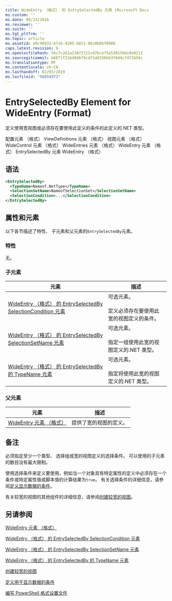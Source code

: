 ```yaml
---
title: WideEntry （格式） 的 EntrySelectedBy 元素 |Microsoft Docs
ms.custom: ''
ms.date: 09/13/2016
ms.reviewer: ''
ms.suite: ''
ms.tgt_pltfrm: ''
ms.topic: article
ms.assetid: e0c98933-b7a5-4205-b811-06c0b0bf8988
caps.latest.revision: 9
ms.openlocfilehash: 54c7c261a23075721cd7bce75e530150dc0e0212
ms.sourcegitcommit: b6871f21bd666f9cd71dd336bb3f844cf472b56c
ms.translationtype: MT
ms.contentlocale: zh-CN
ms.lasthandoff: 02/03/2019
ms.locfileid: "56854973"
---
```

# <a name="entryselectedby-element-for-wideentry-format"></a>EntrySelectedBy Element for WideEntry (Format)

定义使用宽视图或必须存在要使用此定义的条件的此定义的.NET 类型。

配置元素 （格式） ViewDefinitions 元素 （格式） 视图元素 （格式） WideControl 元素 （格式） WideEntries 元素 （格式） WideEntry 元素 （格式） EntrySelectedBy 元素 WideEntry （格式）

## <a name="syntax"></a>语法

```xml
<EntrySelectedBy>
  <TypeName>Nameof.NetType</TypeName>
  <SelectionSetName>NameofSelectionSet</SelectionSetName>
  <SelectionCondition>...</SelectionCondition>
</EntrySelectedBy>
```

## <a name="attributes-and-elements"></a>属性和元素

以下各节描述了特性、 子元素和父元素的`EntrySelectedBy`元素。

### <a name="attributes"></a>特性

无。

### <a name="child-elements"></a>子元素

|元素|描述|
|-------------|-----------------|
|[WideEntry （格式） 的 EntrySelectedBy SelectionCondition 元素](./selectioncondition-element-for-entryselectedby-for-widecontrol-format.md)|可选元素。<br /><br /> 定义必须存在要使用此宽的视图定义的条件。|
|[WideEntry （格式） 的 EntrySelectedBy SelectionSetName 元素](./selectionsetname-element-for-entryselectedby-for-widecontrol-format.md)|可选元素。<br /><br /> 指定一组使用此宽的视图定义的.NET 类型。|
|[WideEntry （格式） 的 EntrySelectedBy 的 TypeName 元素](./typename-element-for-entryselectedby-for-wideentry-format.md)|可选元素。<br /><br /> 指定将使用此宽的视图定义的.NET 类型。|

### <a name="parent-elements"></a>父元素

|元素|描述|
|-------------|-----------------|
|[WideEntry 元素 （格式）](./wideentry-element-for-widecontrol-format.md)|提供了宽的视图的定义。|

## <a name="remarks"></a>备注

必须指定至少一个类型、 选择组或宽的视图定义的选择条件。 可以使用的子元素的数目没有最大限制。

使用选择条件来定义要使用，例如当一个对象具有特定属性的定义中必须存在一个条件或特定属性值或脚本值的计算结果为`true`。 有关选择条件的详细信息，请参阅[定义显示数据的条件](./defining-conditions-for-displaying-data.md)。

有关较宽的视图的其他组件的详细信息，请参阅[创建较宽的视图](./creating-a-wide-view.md)。

## <a name="see-also"></a>另请参阅

[WideEntry 元素 （格式）](./wideentry-element-for-widecontrol-format.md)

[WideEntry （格式） 的 EntrySelectedBy SelectionCondition 元素](./selectioncondition-element-for-entryselectedby-for-widecontrol-format.md)

[WideEntry （格式） 的 EntrySelectedBy SelectionSetName 元素](./selectionsetname-element-for-entryselectedby-for-widecontrol-format.md)

[WideEntry （格式） 的 EntrySelectedBy 的 TypeName 元素](./typename-element-for-entryselectedby-for-wideentry-format.md)

[创建较宽的视图](./creating-a-wide-view.md)

[定义用于显示数据的条件](./defining-conditions-for-displaying-data.md)

[编写 PowerShell 格式设置文件](./writing-a-powershell-formatting-file.md)
